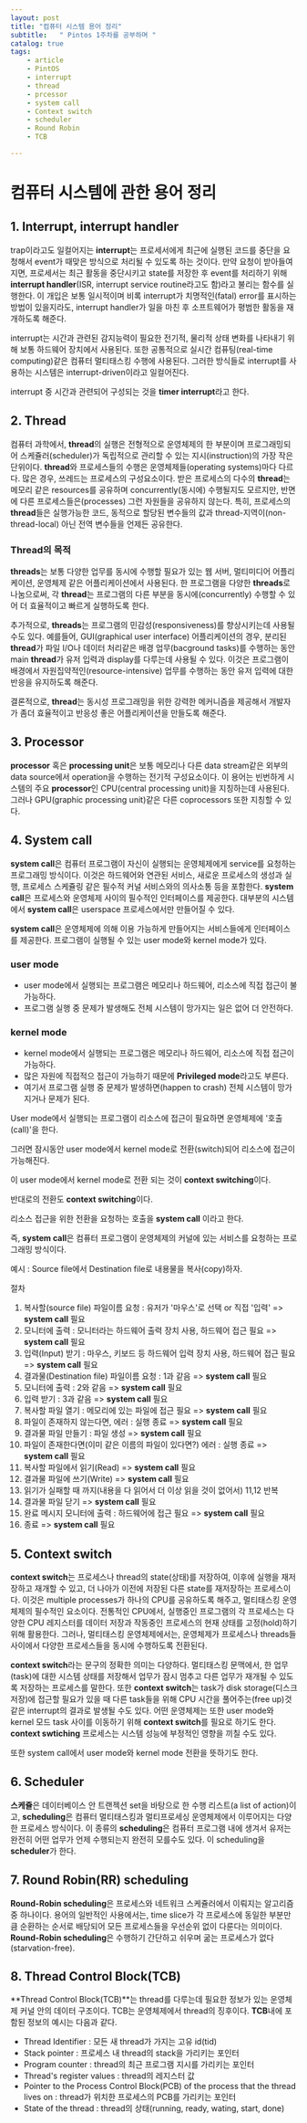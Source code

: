 ```yaml
---
layout: post
title: "컴퓨터 시스템 용어 정리"
subtitle:   " Pintos 1주차를 공부하며 "
catalog: true
tags:
    - article
    - PintOS
    - interrupt
    - thread
    - prcessor
    - system call
    - Context switch
    - scheduler
    - Round Robin
    - TCB

---
```


# 컴퓨터 시스템에 관한 용어 정리

## 1. Interrupt, interrupt handler

trap이라고도 일컬어지는 **interrupt**는 프로세서에게 최근에 실행된 코드를 중단을 요청해서 event가 때맞은 방식으로 처리될 수 있도록 하는 것이다. 만약 요청이 받아들여지면, 프로세서는 최근 활동을 중단시키고 state를 저장한 후 event를 처리하기 위해 **interrupt handler**(ISR, interrupt service routine라고도 함)라고 불리는 함수를 실행한다. 이 개입은 보통 일시적이며 비록 interrupt가 치명적인(fatal) error를 표시하는 방법이 있을지라도, interrupt handler가 일을 마친 후 소프트웨어가 평범한 활동을 재개하도록 해준다.

interrupt는 시간과 관련된 감지능력이 필요한 전기적, 물리적 상태 변화를 나타내기 위해 보통 하드웨어 장치에서 사용된다. 또한 공통적으로 실시간 컴퓨팅(real-time computing)같은 컴퓨터 멀티태스킹 수행에 사용된다. 그러한 방식들로 interrupt를 사용하는 시스템은 interrupt-driven이라고 일컬어진다.

interrupt 중 시간과 관련되어 구성되는 것을 **timer interrupt**라고 한다.



## 2. Thread

컴퓨터 과학에서, **thread**의 실행은 전형적으로 운영체제의 한 부분이며 프로그래밍되어 스케쥴러(scheduler)가 독립적으로 관리할 수 있는 지시(instruction)의 가장 작은 단위이다. **thread**와 프로세스들의 수행은 운영체제들(operating systems)마다 다르다. 많은 경우, 쓰레드는 프로세스의 구성요소이다. 받은 프로세스의 다수의 **thread**는 메모리 같은 resources를 공유하며 concurrently(동시에) 수행될지도 모르지만, 반면에 다른 프로세스들은(processes) 그런 자원들을 공유하지 않는다. 특히, 프로세스의 **thread**들은 실행가능한 코드, 동적으로 할당된 변수들의 값과 thread-지역이(non-thread-local) 아닌 전역 변수들을 언제든 공유한다.

### Thread의 목적

**threads**는 보통 다양한 업무를 동시에 수행할 필요가 있는 웹 서버, 멀티미디어 어플리케이션, 운영체제 같은 어플리케이션에서 사용된다. 한 프로그램을 다양한 **threads**로 나눔으로써, 각 **thread**는 프로그램의 다른 부분을 동시에(concurrently) 수행할 수 있어 더 효율적이고 빠르게 실행하도록 한다.

추가적으로, **threads**는 프로그램의 민감성(responsiveness)를 향상시키는데 사용될 수도 있다. 예를들어, GUI(graphical user interface) 어플리케이션의 경우, 분리된 **thread**가 파일 I/O나 데이터 처리같은 배경 업무(bacground tasks)를 수행하는 동안 main **thread**가 유저 입력과 display를 다루는데 사용될 수 있다. 이것은 프로그램이 배경에서 자원집약적인(resource-intensive) 업무를 수행하는 동안 유저 입력에 대한 반응을 유지하도록 해준다.

결론적으로, **thread**는 동시성 프로그래밍을 위한 강력한 메커니즘을 제공해서 개발자가 좀더 효율적이고 반응성 좋은 어플리케이션을 만들도록 해준다.

## 3. Processor

**processor** 혹은 **processing unit**은 보통 메모리나 다른 data stream같은 외부의 data source에서 operation을 수행하는 전기적 구성요소이다. 이 용어는 빈번하게 시스템의 주요 **processor**인 CPU(central processing unit)을 지칭하는데 사용된다. 그러나 GPU(graphic processing unit)같은 다른 coprocessors 또한 지칭할 수 있다.



## 4. System call

**system call**은 컴퓨터 프로그램이 자신이 실행되는 운영체제에게 service를 요청하는 프로그래밍 방식이다. 이것은 하드웨어와 연관된 서비스, 새로운 프로세스의 생성과 실행, 프로세스 스케쥴링 같은 필수적 커널 서비스와의 의사소통 등을 포함한다. **system call**은 프로세스와 운영체제 사이의 필수적인 인터페이스를 제공한다. 대부분의 시스템에서 **system call**은 userspace 프로세스에서만 만들어질 수 있다.

**system call**은 운영체제에 의해 이용 가능하게 만들어지는 서비스들에게 인터페이스를 제공한다. 프로그램이 실행될 수 있는 user mode와 kernel mode가 있다.

### user mode

- user mode에서 실행되는 프로그램은 메모리나 하드웨어, 리소스에 직접 접근이 불가능하다.
- 프로그램 실행 중 문제가 발생해도 전체 시스템이 망가지는 일은 없어 더 안전하다.



### kernel mode

- kernel mode에서 실행되는 프로그램은 메모리나 하드웨어, 리소스에 직접 접근이 가능하다.
- 많은 자원에 직접적으 접근이 가능하기 때문에 **Privileged mode**라고도 부른다.
- 여기서 프로그램 실행 중 문제가 발생하면(happen to crash) 전체 시스템이 망가지거나 문제가 된다.



User mode에서 실행되는 프로그램이 리소스에 접근이 필요하면 운영체제에 '호출(call)'을 한다.

그러면 잠시동안 user mode에서 kernel mode로 전환(switch)되어 리소스에 접근이 가능해진다.

이 user mode에서 kernel mode로 전환 되는 것이 **context switching**이다.

반대로의 전환도 **context switching**이다.

리소스 접근을 위한 전환을 요청하는 호출을 **system call** 이라고 한다.

즉, **system call**은 컴퓨터 프로그램이 운영체제의 커널에 있는 서비스를 요청하는 프로그래밍 방식이다.



예시 : Source file에서 Destination file로 내용물을 복사(copy)하자.

절차

1. 복사할(source file) 파일이름 요청 : 유저가 '마우스'로 선택 or 직접 '입력' => **system call** 필요
2. 모니터에 출력 : 모니터라는 하드웨어 출력 장치 사용, 하드웨어 접근 필요 => **system call** 필요
3. 입력(Input) 받기 : 마우스, 키보드 등 하드웨어 입력 장치 사용, 하드웨어 접근 필요 => **system call** 필요
4. 결과물(Destination file) 파일이름 요청 : 1과 같음 => **system call** 필요
5. 모니터에 출력 : 2와 같음 => **system call** 필요
6. 입력 받기 : 3과 같음 => **system call** 필요
7. 복사할 파일 열기 : 메모리에 있는 파일에 접근 필요 => **system call** 필요
8. 파일이 존재하지 않는다면, 에러 : 실행 종료 => **system call** 필요
9. 결과물 파일 만들기 : 파일 생성 => **system call** 필요
10. 파일이 존재한다면(이미 같은 이름의 파일이 있다면?) 에러 : 실행 종료 => **system call** 필요
11. 복사할 파일에서 읽기(Read) => **system call** 필요
12. 결과물 파일에 쓰기(Write) => **system call** 필요
13. 읽기가 실패할 때 까지(내용을 다 읽어서 더 이상 읽을 것이 없어서) 11,12 반복
14. 결과물 파일 닫기 => **system call** 필요
15. 완료 메시지 모니터에 출력 : 하드웨어에 접근 필요 => **system call** 필요
16. 종료 => **system call** 필요





## 5. Context switch

**context switch**는 프로세스나 thread의 state(상태)를 저장하여, 이후에 실행을 재저장하고 재개할 수 있고, 더 나아가 이전에 저장된 다른 state를 재저장하는 프로세스이다. 이것은 multiple processes가 하나의 CPU를 공유하도록 해주고, 멀티태스킹 운영체제의 필수적인 요소이다. 전통적인 CPU에서, 실행중인 프로그램의 각 프로세스는 다양한 CPU 레지스터를 데이터 저장과 작동중인 프로세스의 현재 상태를 고정(hold)하기 위해 활용한다. 그러나, 멀티태스킹 운영체제에서는, 운영체제가 프로세스나 threads들 사이에서 다양한 프로세스들을 동시에 수행하도록 전환된다. 

**context switch**라는 문구의 정확한 의미는 다양하다. 멀티태스킹 문맥에서, 한 업무(task)에 대한 시스템 상태를 저장해서 업무가 잠시 멈추고 다른 업무가 재개될 수 있도록 저장하는 프로세스를 말한다. 또한 **context switch**는 task가 disk storage(디스크 저장)에 접근할 필요가 있을 때 다른 task들을 위해 CPU 시간을 풀어주는(free up)것같은 interrupt의 결과로 발생될 수도 있다. 어떤 운영체제는 또한 user mode와 kernel 모드 task 사이를 이동하기 위해 **context switch**를 필요로 하기도 한다. **context swtiching** 프로세스는 시스템 성능에 부정적인 영향을 끼칠 수도 있다.

또한 system call에서 user mode와 kernel mode 전환을 뜻하기도 한다.



## 6. Scheduler

**스케쥴**은 데이터베이스 안 트랜젝션 set을 바탕으로 한 수행 리스트(a list of action)이고, **scheduling**은 컴퓨터 멀티태스킹과 멀티프로세싱 운영체제에서 이루어지는 다양한 프로세스 방식이다. 이 종류의 **scheduling**은 컴퓨터 프로그램 내에 생겨서 유저는 완전히 어떤 업무가 언제 수행되는지 완전히 모를수도 있다. 이 scheduling을 **scheduler**가 한다.

## 7. Round Robin(RR) scheduling

**Round-Robin scheduling**은 프로세스와 네트워크 스케쥴러에서 이뤄지는 알고리즘 중 하나이다. 용어의 일반적인 사용에서는, time slice가 각 프로세스에 동일한 부분만큼 순환하는 순서로 배당되어 모든 프로세스들을 우선순위 없이 다룬다는 의미이다. **Round-Robin scheduling**은 수행하기 간단하고 쉬우며 굶는 프로세스가 없다(starvation-free). 

## 8. Thread Control Block(TCB)

**Thread Control Block(TCB)**는 thread를 다루는데 필요한 정보가 있는 운영체제 커널 안의 데이터 구조이다. TCB는 운영체제에서 thread의 징후이다. **TCB**내에 포함된 정보의 예시는 다음과 같다.

- Thread Identifier : 모든 새 thread가 가지는 고유 id(tid)
- Stack pointer : 프로세스 내 thread의 stack을 가리키는 포인터
- Program counter : thread의 최근 프로그램 지시를 가리키는 포인터
- Thread's register values : thread의 레지스터 값
- Pointer to the Process Control Block(PCB) of the process that the thread lives on : thread가 위치한 프로세스의 PCB를 가리키는 포인터
- State of the thread : thread의 상태(running, ready, wating, start, done)
